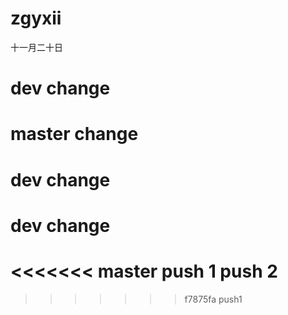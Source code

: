 # zgyxii
十一月二十日


# dev change
# master change  

# dev change 
# dev change 

<<<<<<< master
push 1
push 2
=======
>>>>>>> f7875fa push1
